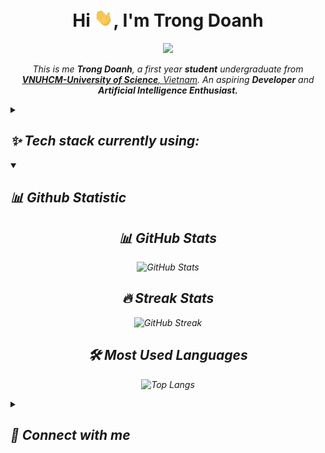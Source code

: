 <h1 align="center">Hi <img src="https://raw.githubusercontent.com/ABSphreak/ABSphreak/master/gifs/Hi.gif" width="30px">, I'm Trong Doanh</h1>
<p align="center">
  <a href="https://github.com/Ratheshan03/readme-typing-svg"><img src="https://readme-typing-svg.herokuapp.com?lines=Ho+Chi+Minh+University+Of+Science;Honors+Program;Faculty+of+Information+Technology;&center=true&width=500&height=50"></a>
</p>

<p align="center">
  <em>
    This is me <b>Trong Doanh</b>, a first year <b>student</b> undergraduate from <a href="https://www.fit.hcmus.edu.vn/en/"> <b>VNUHCM-University of Science</b>, Vietnam</a>.
    An aspiring <b>Developer</b>&nbsp;and <b> Artificial Intelligence Enthusiast.</b> 
  <br>
</p>

<details>
<summary>
  <h2>
  ✨ Tech stack currently using:
  </h2>
</summary>
<code><a href="https://www.python.org/" target="_blank"><img height="30" src="https://www.vectorlogo.zone/logos/python/python-icon.svg"></a></code>
<code><a href="https://www.javascript.com/" target="_blank"><img height="30" src="https://raw.githubusercontent.com/devicons/devicon/master/icons/javascript/javascript-plain.svg"></a></code>
<code><a href="https://nextjs.org/" target="_blank"><img height="30" src="https://cdn.worldvectorlogo.com/logos/c-1.svg"></a></code>
<code><a href="https://nextjs.org/" target="_blank"><img height="30" src="https://cdn.worldvectorlogo.com/logos/c.svg"></a></code>
<code><a href="https://www.w3schools.com/html/" target="_blank"><img height="30" src="https://www.vectorlogo.zone/logos/w3_html5/w3_html5-icon.svg"></a></code>
<code><a href="https://www.w3schools.com/css/" target="_blank"><img height="30" src="https://raw.githubusercontent.com/devicons/devicon/master/icons/css3/css3-original.svg"></a></code>
<code><a href="https://git-scm.com/" target="_blank"><img height="30" src="https://www.vectorlogo.zone/logos/git-scm/git-scm-icon.svg"></a></code>
<code><a href="https://colab.research.google.com/" target="_blank"><img height="30" src="https://colab.research.google.com/img/colab_favicon_256px.png"></a></code>
  
</details>

<details open="" >
<summary>
  <h2>
  📊 Github Statistic
  </h2>
</summary>
<div align="center"> 
  
## 📊 GitHub Stats
![GitHub Stats](https://github-readme-stats.vercel.app/api?username=NgTrongDoanh&show_icons=true&count_private=true&include_all_commits=true&theme=tokyonight)

## 🔥 Streak Stats
![GitHub Streak](https://github-readme-streak-stats.herokuapp.com/?user=NgTrongDoanh&theme=tokyonight)

## 🛠 Most Used Languages
![Top Langs](https://github-readme-stats.vercel.app/api/top-langs/?username=NgTrongDoanh&layout=compact&theme=tokyonight)

</div>
</details>
<details>
<summary>
  <h2>
🤝 Connect with me
  </h2>
</summary>

  </hr>
  <a href="https://www.linkedin.com/in/ratheshan-sathiyamoorthy-3aa2891b9/">
   <img align="left" alt="| Linkedin" width="24px" src="https://www.vectorlogo.zone/logos/linkedin/linkedin-icon.svg" />
  </a>
  <a href="mailto:lionratheshan@gmail.com">
    <img align="left" alt="| Gmail" width="26px" src="https://www.vectorlogo.zone/logos/gmail/gmail-icon.svg" />
  </a>
  <a href="https://twitter.com/Ratheshan_03">
    <img align="left" alt="| Twitter" width="26px" src="https://www.vectorlogo.zone/logos/twitter/twitter-official.svg" />
  </a>
  <a href="https://www.instagram.com/ratheshan_03/">
    <img align="left" alt=" | Instagram" width="24px" src="https://www.vectorlogo.zone/logos/instagram/instagram-icon.svg" />
  </a>
   <a href="https://www.facebook.com/profile.php?id=100003874786181">
    <img align="left" alt="| Facebook" width="26px" src="https://www.vectorlogo.zone/logos/facebook/facebook-tile.svg" />
  </a>
   <a href="https://github.com/Ratheshan03">
    <img align="left" alt="| Github" width="26px" src="https://www.vectorlogo.zone/logos/github/github-tile.svg" />
  </a>
  <br>
</details>

